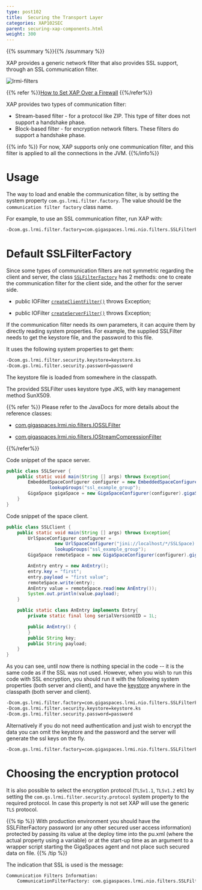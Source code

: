```yaml
---
type: post102
title:  Securing the Transport Layer
categories: XAP102SEC
parent: securing-xap-components.html
weight: 300
---
```


{{% ssummary %}}{{% /ssummary %}}

XAP provides a generic network filter that also provides SSL support, through an SSL communication filter.

![lrmi-filters](/attachment_files/lrmi-filters.jpg)

{{% refer %}}[How to Set XAP Over a Firewall]({{%currentadmurl%}}/network-over-firewall.html) {{%/refer%}}



XAP provides two types of communication filter:

- Stream-based filter - for a protocol like ZIP. This type of filter does not support a handshake phase.
- Block-based filter - for encryption network filters. These filters do support a handshake phase.

{{% info %}}
For now, XAP supports only one communication filter, and this filter is applied to all the connections in the JVM.
{{%/info%}}

# Usage

The way to load and enable the communication filter, is by setting the system property `com.gs.lrmi.filter.factory`. The value should be the `communication filter factory` class name.

For example, to use an SSL communication filter, run XAP with:


```bash
-Dcom.gs.lrmi.filter.factory=com.gigaspaces.lrmi.nio.filters.SSLFilterFactory
```

# Default SSLFilterFactory



Since some types of communication filters are not symmetric regarding the client and server, the class [`SSLFilterFactory`](http://www.gigaspaces.com/docs/JavaDoc{{%currentversion%}}/com/gigaspaces/lrmi/nio/filters/SSLFilterFactory.html) has 2 methods: one to create the communication filter for the client side, and the other for the server side.

- public IOFilter [`createClientFilter()`](http://www.gigaspaces.com/docs/JavaDoc{{%currentversion%}}/com/gigaspaces/lrmi/nio/filters/SSLFilterFactory.html#createClientFilter) throws Exception;

- public IOFilter [`createServerFilter()`](http://www.gigaspaces.com/docs/JavaDoc{{%currentversion%}}/com/gigaspaces/lrmi/nio/filters/SSLFilterFactory.html#createServerFilter) throws Exception;

If the communication filter needs its own parameters, it can acquire them by directly reading system properties. For example, the supplied SSLFilter needs to get the keystore file, and the password to this file.

It uses the following system properties to get them:


```bash
-Dcom.gs.lrmi.filter.security.keystore=keystore.ks
-Dcom.gs.lrmi.filter.security.password=password
```

The keystore file is loaded from somewhere in the classpath.

The provided SSLFilter uses keystore type JKS, with key management method SunX509.

{{% refer %}}
Please refer to the JavaDocs for more details about the reference classes:

- [com.gigaspaces.lrmi.nio.filters.IOSSLFilter](http://www.gigaspaces.com/docs/JavaDoc{{%currentversion%}}/com/gigaspaces/lrmi/nio/filters/IOSSLFilter.html)

- [com.gigaspaces.lrmi.nio.filters.IOStreamCompressionFilter](http://www.gigaspaces.com/docs/JavaDoc{{%currentversion%}}/com/gigaspaces/lrmi/nio/filters/IOStreamCompressionFilter.html)

{{%/refer%}}

Code snippet of the space server.


```java
public class SSLServer {
	public static void main(String [] args) throws Exception{
		EmbeddedSpaceConfigurer configurer = new EmbeddedSpaceConfigurer("SSLSpace").
                lookupGroups("ssl_example_group");
		GigaSpace gigaSpace = new GigaSpaceConfigurer(configurer).gigaSpace();
	}
}
```

Code snippet of the space client.


```java
public class SSLClient {
	public static void main(String [] args) throws Exception{
		UrlSpaceConfigurer configurer =
                  new UrlSpaceConfigurer("jini://localhost/*/SSLSpace).
                  lookupGroups("ssl_example_group");
		GigaSpace remoteSpace = new GigaSpaceConfigurer(configurer).gigaSpace();

		AnEntry entry = new AnEntry();
		entry.key = "first";
		entry.payload = "first value";
		remoteSpace.write(entry);
		AnEntry value = remoteSpace.read(new AnEntry());
		System.out.println(value.payload);
	}

	public static class AnEntry implements Entry{
		private static final long serialVersionUID = 1L;

		public AnEntry() {
		}
		public String key;
		public String payload;
	}
}
```

As you can see, until now there is nothing special in the code -- it is the same code as if the SSL was not used.
However, when you wish to run this code with SSL encryption, you should run it with the following system properties (both server and client), and have the [keystore]("/download_files/keystore.ks) anywhere in the classpath (both server and client).


```bash
-Dcom.gs.lrmi.filter.factory=com.gigaspaces.lrmi.nio.filters.SSLFilterFactory
-Dcom.gs.lrmi.filter.security.keystore=keystore.ks
-Dcom.gs.lrmi.filter.security.password=password
```

Alternatively if you do not need authentication and just wish to encrypt the data you can omit the keystore and the password and the server will generate the ssl keys on the fly.

```bash
-Dcom.gs.lrmi.filter.factory=com.gigaspaces.lrmi.nio.filters.SSLFilterFactory
```



# Choosing the encryption protocol

It is also possible to select the encryption protocol (`TLSv1.1`, `TLSv1.2` etc) by setting the `com.gs.lrmi.filter.security.protocol` system property to the required protocol.
In case this property is not set XAP will use the generic `TLS` protocol.

{{% tip %}}
With production environment you should have the SSLFilterFactory password (or any other secured user access information) protected by passing its value at the deploy time into the pu.xml (where the actual property using a variable) or at the start-up time as an argument to a wrapper script starting the GigaSpaces agent and not place such secured data on file.
{{% /tip %}}

The indication that SSL is used is the message:


```bash
Communication Filters Information:
	CommunicationFilterFactory: com.gigaspaces.lrmi.nio.filters.SSLFilterFactory
```

